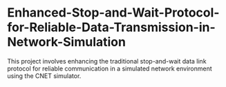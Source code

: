 # Enhanced-Stop-and-Wait-Protocol-for-Reliable-Data-Transmission-in-Network-Simulation
This project involves enhancing the traditional stop-and-wait data link protocol for reliable communication in a simulated network environment using the CNET simulator. 
